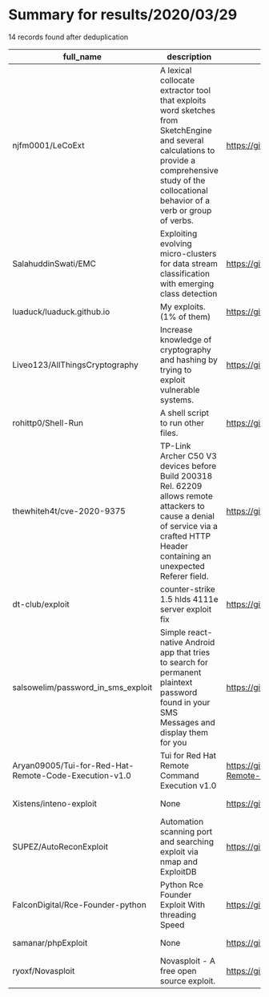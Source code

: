 
# Summary for results/2020/03/29
    
14 records found after deduplication

| full_name | description | html_url | matched_list | matched_count | pushed_at | size | stargazers_count | language | forks_count | vul_ids |
|-------------------------------------------------------|-------------------------------------------------------------------------------------------------------------------------------------------------------------------------------------------------------|--------------------------------------------------------------------------|---------------------------|-----------------|---------------------------|--------|--------------------|------------|---------------|-------------------|
| njfm0001/LeCoExt | A lexical collocate extractor tool that exploits word sketches from SketchEngine and several calculations to provide a comprehensive study of the collocational behavior of a verb or group of verbs. | https://github.com/njfm0001/LeCoExt | ['exploit'] | 1 | 2020-03-29 16:56:24+00:00 | 36 | 0 | C# | 0 | [] |
| SalahuddinSwati/EMC | Exploiting evolving micro-clusters for data stream classification with emerging class detection | https://github.com/SalahuddinSwati/EMC | ['exploit'] | 1 | 2020-03-29 11:03:01+00:00 | 2932 | 1 | MATLAB | 1 | [] |
| luaduck/luaduck.github.io | My exploits. (1% of them) | https://github.com/luaduck/luaduck.github.io | ['exploit'] | 1 | 2020-03-29 09:01:05+00:00 | 11 | 1 | HTML | 0 | [] |
| Liveo123/AllThingsCryptography | Increase knowledge of cryptography and hashing by trying to exploit vulnerable systems. | https://github.com/Liveo123/AllThingsCryptography | ['exploit'] | 1 | 2020-03-29 09:48:35+00:00 | 14242 | 0 | Python | 0 | [] |
| rohittp0/Shell-Run | A shell script to run other files. | https://github.com/rohittp0/Shell-Run | ['shellcode'] | 1 | 2020-03-29 16:37:43+00:00 | 87 | 0 | Shell | 0 | [] |
| thewhiteh4t/cve-2020-9375 | TP-Link Archer C50 V3 devices before Build 200318 Rel. 62209 allows remote attackers to cause a denial of service via a crafted HTTP Header containing an unexpected Referer field. | https://github.com/thewhiteh4t/cve-2020-9375 | ['cve-2', 'exploit'] | 2 | 2020-03-29 20:32:16+00:00 | 8 | 13 | Python | 3 | ['CVE-2020-9375'] |
| dt-club/exploit | counter-strike 1.5 hlds 4111e server exploit fix | https://github.com/dt-club/exploit | ['exploit'] | 1 | 2020-03-29 18:19:47+00:00 | 428 | 1 | C++ | 2 | [] |
| salsowelim/password_in_sms_exploit | Simple react-native Android app that tries to search for permanent plaintext password found in your SMS Messages and display them for you | https://github.com/salsowelim/password_in_sms_exploit | ['exploit'] | 1 | 2020-03-29 15:49:30+00:00 | 564 | 1 | JavaScript | 0 | [] |
| Aryan09005/Tui-for-Red-Hat-Remote-Code-Execution-v1.0 | Tui for Red Hat Remote Command Execution v1.0 | https://github.com/Aryan09005/Tui-for-Red-Hat-Remote-Code-Execution-v1.0 | ['remote code execution'] | 1 | 2020-03-29 09:34:46+00:00 | 3 | 0 | Python | 0 | [] |
| Xistens/inteno-exploit | None | https://github.com/Xistens/inteno-exploit | ['exploit'] | 1 | 2020-03-29 18:29:36+00:00 | 3 | 0 | Python | 0 | [] |
| SUPEZ/AutoReconExploit | Automation scanning port and searching exploit via nmap and ExploitDB | https://github.com/SUPEZ/AutoReconExploit | ['exploit'] | 1 | 2020-03-29 10:14:46+00:00 | 8 | 2 | Python | 0 | [] |
| FalconDigital/Rce-Founder-python | Python Rce Founder Exploit With threading Speed | https://github.com/FalconDigital/Rce-Founder-python | ['exploit', 'rce'] | 2 | 2020-03-29 16:08:12+00:00 | 1 | 5 | Python | 2 | [] |
| samanar/phpExploit | None | https://github.com/samanar/phpExploit | ['exploit'] | 1 | 2020-03-29 18:28:51+00:00 | 12 | 0 | PHP | 0 | [] |
| ryoxf/Novasploit | Novasploit - A free open source exploit. | https://github.com/ryoxf/Novasploit | ['exploit'] | 1 | 2020-03-29 23:06:32+00:00 | 14883 | 0 | | 0 | [] |
